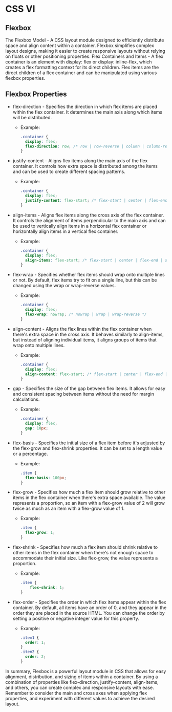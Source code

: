 # CSS VI

## Flexbox

The Flexbox Model - A CSS layout module designed to efficiently distribute space and align content within a container. Flexbox simplifies complex layout designs, making it easier to create responsive layouts without relying on floats or other positioning properties.
Flex Containers and Items - A flex container is an element with display: flex or display: inline-flex, which creates a flex formatting context for its direct children. Flex items are the direct children of a flex container and can be manipulated using various flexbox properties.

## Flexbox Properties

* flex-direction - Specifies the direction in which flex items are placed within the flex container. It determines the main axis along which items will be distributed.
    * Example:
        ```css
        .container {
          display: flex;
          flex-direction: row; /* row | row-reverse | column | column-reverse */
        }
        ```

* justify-content - Aligns flex items along the main axis of the flex container. It controls how extra space is distributed among the items and can be used to create different spacing patterns.
    * Example:
        ```css
        .container {
          display: flex;
          justify-content: flex-start; /* flex-start | center | flex-end | space-between | space-around | space-evenly */
        }
        ```

* align-items - Aligns flex items along the cross axis of the flex container. It controls the alignment of items perpendicular to the main axis and can be used to vertically align items in a horizontal flex container or horizontally align items in a vertical flex container.
    * Example:
        ```css
        .container {
          display: flex;
          align-items: flex-start; /* flex-start | center | flex-end | stretch | baseline */
        }
        ```

* flex-wrap - Specifies whether flex items should wrap onto multiple lines or not. By default, flex items try to fit on a single line, but this can be changed using the wrap or wrap-reverse values.
    * Example:
        ```css
        .container {
          display: flex;
          flex-wrap: nowrap; /* nowrap | wrap | wrap-reverse */
        }
        ```

* align-content - Aligns the flex lines within the flex container when there's extra space in the cross axis. It behaves similarly to align-items, but instead of aligning individual items, it aligns groups of items that wrap onto multiple lines.
    * Example:
        ```css
        .container {
          display: flex;
          align-content: flex-start; /* flex-start | center | flex-end | stretch | space-between | space-around | space-evenly */
        }
        ```

* gap - Specifies the size of the gap between flex items. It allows for easy and consistent spacing between items without the need for margin calculations.
    * Example:
        ```css
        .container {
          display: flex;
          gap: 10px;
        }
        ```

* flex-basis - Specifies the initial size of a flex item before it's adjusted by the flex-grow and flex-shrink properties. It can be set to a length value or a percentage.
    * Example:
        ```css
        .item {
          flex-basis: 100px;
        }
        ```

* flex-grow - Specifies how much a flex item should grow relative to other items in the flex container when there's extra space available. The value represents a proportion, so an item with a flex-grow value of 2 will grow twice as much as an item with a flex-grow value of 1.
    * Example:
        ```css
        .item {
          flex-grow: 1;
        }
        ```

* flex-shrink - Specifies how much a flex item should shrink relative to other items in the flex container when there's not enough space to accommodate their initial size. Like flex-grow, the value represents a proportion.
    * Example:
        ```css
        .item {
            flex-shrink: 1;
        }
        ```

* flex-order - Specifies the order in which flex items appear within the flex container. By default, all items have an order of 0, and they appear in the order they are placed in the source HTML. You can change the order by setting a positive or negative integer value for this property.
    * Example:
        ```css
        .item1 {
          order: 1;
        }
        .item2 {
          order: 2;
        }
        ```

In summary, Flexbox is a powerful layout module in CSS that allows for easy alignment, distribution, and sizing of items within a container. By using a combination of properties like flex-direction, justify-content, align-items, and others, you can create complex and responsive layouts with ease. Remember to consider the main and cross axes when applying flex properties, and experiment with different values to achieve the desired layout.